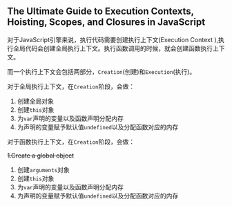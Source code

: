 ## The Ultimate Guide to Execution Contexts, Hoisting, Scopes, and Closures in JavaScript

对于JavaScript引擎来说，执行代码需要创建执行上下文(Execution Context ),执行全局代码会创建全局执行上下文。执行函数调用的时候，就会创建函数执行上下文。

而一个执行上下文会包括两部分，`Creation`(创建)和`Execution`(执行)。

对于全局执行上下文，在`Creation`阶段，会做：

1. 创建全局对象
2. 创建`this`对象
3. 为`var`声明的变量以及函数声明分配内存
4. 为声明的变量赋予默认值`undefined`以及分配函数对应的内存

对于函数执行上下文，在`Creation`阶段，会做：

~~1.Create a global object~~
1. 创建`arguments`对象 
2. 创建`this`对象 
3. 为`var`声明的变量以及函数声明分配内存
4. 为声明的变量赋予默认值`undefined`以及分配函数对应的内存

